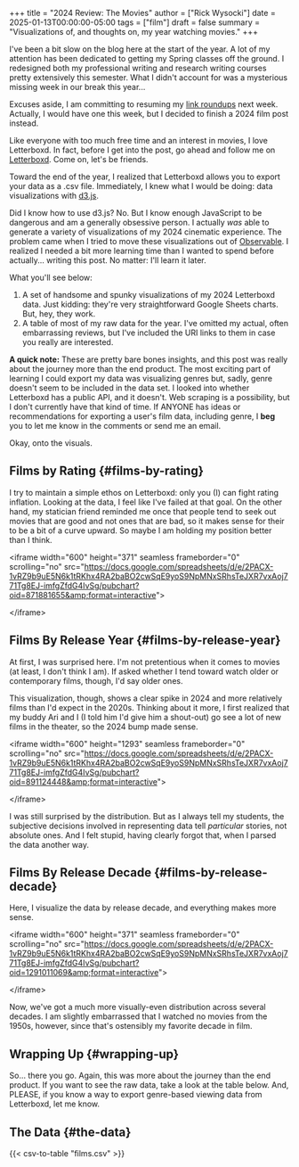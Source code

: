 +++
title = "2024 Review: The Movies"
author = ["Rick Wysocki"]
date = 2025-01-13T00:00:00-05:00
tags = ["film"]
draft = false
summary = "Visualizations of, and thoughts on, my year watching movies."
+++

I've been a bit slow on the blog here at the start of the year. A lot of
my attention has been dedicated to getting my Spring classes off the
ground. I redesigned both my professional writing and research writing
courses pretty extensively this semester. What I didn't account for was
a mysterious missing week in our break this year...

Excuses aside, I am committing to resuming my [link
roundups](/tags/link-roundup) next week. Actually, I would have one this week, but I
decided to finish a 2024 film post instead.

Like everyone with too much free time and an interest in movies, I love
Letterboxd. In fact, before I get into the post, go ahead and follow me
on [Letterboxd](https://letterboxd.com/rickwysocki/). Come on, let's
be friends.

Toward the end of the year, I realized that Letterboxd allows you to
export your data as a .csv file. Immediately, I knew what I would be
doing: data visualizations with [d3.js](https://d3js.org/).

Did I know how to use d3.js? No. But I know enough JavaScript to be
dangerous and am a generally obsessive person. I actually _was_ able to
generate a variety of visualizations of my 2024 cinematic experience.
The problem came when I tried to move these visualizations out of
[Observable](https://observablehq.com/platform/notebooks). I realized
I needed a bit more learning time than I wanted to spend before
actually... writing this post. No matter: I'll learn it later.

What you'll see below:

1.  A set of handsome and spunky visualizations of my 2024 Letterboxd
    data. Just kidding: they're very straightforward Google Sheets
    charts. But, hey, they work.
2.  A table of most of my raw data for the year. I've omitted my actual,
    often embarrassing reviews, but I've included the URI links to them
    in case you really are interested.

**A quick note:** These are pretty bare bones insights, and this post was
really about the journey more than the end product. The most exciting
part of learning I could export my data was visualizing genres but,
sadly, genre doesn't seem to be included in the data set. I looked into
whether Letterboxd has a public API, and it doesn't. Web scraping is a
possibility, but I don't currently have that kind of time. If ANYONE has
ideas or recommendations for exporting a user's film data, including
genre, I **beg** you to let me know in the comments or send me an email.

Okay, onto the visuals.


## Films by Rating {#films-by-rating}

I try to maintain a simple ethos on Letterboxd: only you (I) can fight
rating inflation. Looking at the data, I feel like I've failed at that
goal. On the other hand, my statician friend reminded me once that
people tend to seek out movies that are good and not ones that are bad,
so it makes sense for their to be a bit of a curve upward. So maybe I am
holding my position better than I think.

<div class="html">

&lt;iframe width="600" height="371" seamless frameborder="0" scrolling="no" src="<https://docs.google.com/spreadsheets/d/e/2PACX-1vRZ9b9uE5N6k1tRKhx4RA2baBO2cwSqE9yoS9NpMNxSRhsTeJXR7vxAoj771Tg8EJ-imfgZfdG4IvSg/pubchart?oid=871881655&amp;format=interactive>"&gt;

</div>

<div class="html">

&lt;/iframe&gt;

</div>


## Films By Release Year {#films-by-release-year}

At first, I was surprised here. I'm not pretentious when it comes to
movies (at least, I don't think I am). If asked whether I tend toward
watch older or contemporary films, though, I'd say older ones.

This visualization, though, shows a clear spike in 2024 and more
relatively films than I'd expect in the 2020s. Thinking about it more, I
first realized that my buddy Ari and I (I told him I'd give him a
shout-out) go see a lot of new films in the theater, so the 2024 bump
made sense.

<div class="html">

&lt;iframe width="600" height="1293" seamless frameborder="0" scrolling="no" src="<https://docs.google.com/spreadsheets/d/e/2PACX-1vRZ9b9uE5N6k1tRKhx4RA2baBO2cwSqE9yoS9NpMNxSRhsTeJXR7vxAoj771Tg8EJ-imfgZfdG4IvSg/pubchart?oid=891124448&amp;format=interactive>"&gt;

</div>

<div class="html">

&lt;/iframe&gt;

</div>

I was still surprised by the distribution. But as I always tell my
students, the subjective decisions involved in representing data tell
_particular_ stories, not absolute ones. And I felt stupid, having
clearly forgot that, when I parsed the data another way.


## Films By Release Decade {#films-by-release-decade}

Here, I visualize the data by release decade, and everything makes more
sense.

<div class="html">

&lt;iframe width="600" height="371" seamless frameborder="0" scrolling="no" src="<https://docs.google.com/spreadsheets/d/e/2PACX-1vRZ9b9uE5N6k1tRKhx4RA2baBO2cwSqE9yoS9NpMNxSRhsTeJXR7vxAoj771Tg8EJ-imfgZfdG4IvSg/pubchart?oid=1291011069&amp;format=interactive>"&gt;

</div>

<div class="html">

&lt;/iframe&gt;

</div>

Now, we've got a much more visually-even distribution across several
decades. I am slightly embarrassed that I watched no movies from the
1950s, however, since that's ostensibly my favorite decade in film.


## Wrapping Up {#wrapping-up}

So... there you go. Again, this was more about the journey than the end
product. If you want to see the raw data, take a look at the table
below. And, PLEASE, if you know a way to export genre-based viewing data
from Letterboxd, let me know.


## The Data {#the-data}

{{&lt; csv-to-table "films.csv" &gt;}}
